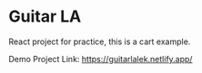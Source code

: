 # Guitar LA

React project for practice, this is a cart example.

Demo Project Link: https://guitarlalek.netlify.app/
